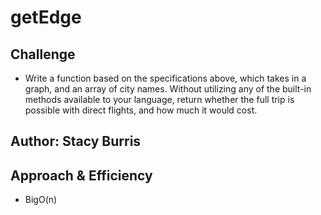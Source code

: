 # getEdge

## Challenge

+ Write a function based on the specifications above, which takes in a graph, and an array of city names. Without utilizing any of the built-in methods available to your language, return whether the full trip is possible with direct flights, and how much it would cost.

## Author: Stacy Burris

## Approach & Efficiency

+ BigO(n)
